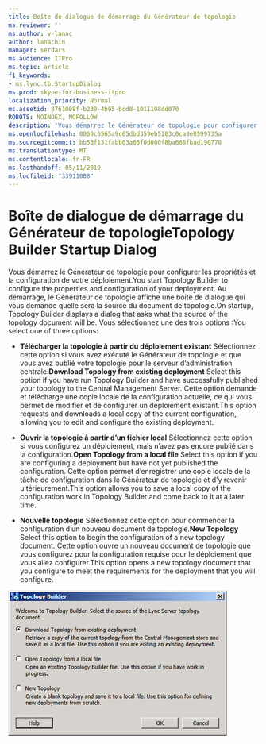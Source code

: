 ```yaml
---
title: Boîte de dialogue de démarrage du Générateur de topologie
ms.reviewer: ''
ms.author: v-lanac
author: lanachin
manager: serdars
ms.audience: ITPro
ms.topic: article
f1_keywords:
- ms.lync.tb.StartupDialog
ms.prod: skype-for-business-itpro
localization_priority: Normal
ms.assetid: 8761008f-b239-4b95-bcd8-1011198dd070
ROBOTS: NOINDEX, NOFOLLOW
description: 'Vous démarrez le Générateur de topologie pour configurer les propriétés et la configuration de votre déploiement. Au démarrage, le Générateur de topologie affiche une boîte de dialogue qui vous demande quelle sera la source du document de topologie. Vous sélectionnez une des trois options :'
ms.openlocfilehash: 0050c6565a9c65dbd359eb5103c0ca8e8599735a
ms.sourcegitcommit: bb53f131fabb03a66f0d000f8ba668fbad190778
ms.translationtype: MT
ms.contentlocale: fr-FR
ms.lasthandoff: 05/11/2019
ms.locfileid: "33911008"
---
```

# <a name="topology-builder-startup-dialog"></a><span data-ttu-id="0c2b7-105">Boîte de dialogue de démarrage du Générateur de topologie</span><span class="sxs-lookup"><span data-stu-id="0c2b7-105">Topology Builder Startup Dialog</span></span>
 
<span data-ttu-id="0c2b7-106">Vous démarrez le Générateur de topologie pour configurer les propriétés et la configuration de votre déploiement.</span><span class="sxs-lookup"><span data-stu-id="0c2b7-106">You start Topology Builder to configure the properties and configuration of your deployment.</span></span> <span data-ttu-id="0c2b7-107">Au démarrage, le Générateur de topologie affiche une boîte de dialogue qui vous demande quelle sera la source du document de topologie.</span><span class="sxs-lookup"><span data-stu-id="0c2b7-107">On startup, Topology Builder displays a dialog that asks what the source of the topology document will be.</span></span> <span data-ttu-id="0c2b7-108">Vous sélectionnez une des trois options :</span><span class="sxs-lookup"><span data-stu-id="0c2b7-108">You select one of three options:</span></span>
  
- <span data-ttu-id="0c2b7-109">**Télécharger la topologie à partir du déploiement existant** Sélectionnez cette option si vous avez exécuté le Générateur de topologie et que vous avez publié votre topologie pour le serveur d’administration centrale.</span><span class="sxs-lookup"><span data-stu-id="0c2b7-109">**Download Topology from existing deployment** Select this option if you have run Topology Builder and have successfully published your topology to the Central Management Server.</span></span> <span data-ttu-id="0c2b7-110">Cette option demande et télécharge une copie locale de la configuration actuelle, ce qui vous permet de modifier et de configurer un déploiement existant.</span><span class="sxs-lookup"><span data-stu-id="0c2b7-110">This option requests and downloads a local copy of the current configuration, allowing you to edit and configure the existing deployment.</span></span>
    
- <span data-ttu-id="0c2b7-111">**Ouvrir la topologie à partir d’un fichier local** Sélectionnez cette option si vous configurez un déploiement, mais n’avez pas encore publié dans la configuration.</span><span class="sxs-lookup"><span data-stu-id="0c2b7-111">**Open Topology from a local file** Select this option if you are configuring a deployment but have not yet published the configuration.</span></span> <span data-ttu-id="0c2b7-112">Cette option permet d’enregistrer une copie locale de la tâche de configuration dans le Générateur de topologie et d’y revenir ultérieurement.</span><span class="sxs-lookup"><span data-stu-id="0c2b7-112">This option allows you to save a local copy of the configuration work in Topology Builder and come back to it at a later time.</span></span>
    
- <span data-ttu-id="0c2b7-113">**Nouvelle topologie** Sélectionnez cette option pour commencer la configuration d’un nouveau document de topologie.</span><span class="sxs-lookup"><span data-stu-id="0c2b7-113">**New Topology** Select this option to begin the configuration of a new topology document.</span></span> <span data-ttu-id="0c2b7-114">Cette option ouvre un nouveau document de topologie que vous configurez pour la configuration requise pour le déploiement que vous allez configurer.</span><span class="sxs-lookup"><span data-stu-id="0c2b7-114">This option opens a new topology document that you configure to meet the requirements for the deployment that you will configure.</span></span>
    
![Boîte de dialogue de démarrage du Générateur de topologie](../../../media/Topology_Builder_Startup_Dialog.jpg)
  
